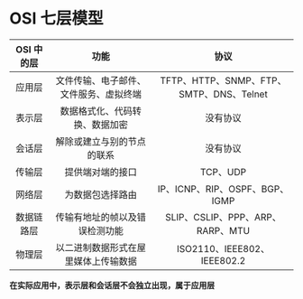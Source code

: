 # OSI 七层模型

| OSI 中的层 |                  功能                  |                   协议                   |
| :--------: | :------------------------------------: | :--------------------------------------: |
|   应用层   | 文件传输、电子邮件、文件服务、虚拟终端 | TFTP、HTTP、SNMP、FTP、SMTP、DNS、Telnet |
|   表示层   |     数据格式化、代码转换、数据加密     |                 没有协议                 |
|   会话层   |       解除或建立与别的节点的联系       |                 没有协议                 |
|   传输层   |            提供端对端的接口            |                 TCP、UDP                 |
|   网络层   |            为数据包选择路由            |      IP、ICNP、RIP、OSPF、BGP、IGMP      |
| 数据链路层 |     传输有地址的帧以及错误检测功能     |     SLIP、CSLIP、PPP、ARP、RARP、MTU     |
|   物理层   |  以二进制数据形式在屋里媒体上传输数据  |       ISO2110、IEEE802、IEEE802.2        |

**在实际应用中，表示层和会话层不会独立出现，属于应用层**
